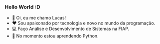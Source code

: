 ### Hello World :D

- 👋 Oi, eu me chamo Lucas!
- ❤️ Sou apaixonado por tecnologia e novo no mundo da programação.
- 💻 Faço Análise e Desenvolvimento de Sistemas na FIAP.
- 🌱 No momento estou aprendendo Python.

<!---
lucaslamin023/lucaslamin023 is a ✨ special ✨ repository because its `README.md` (this file) appears on your GitHub profile.
You can click the Preview link to take a look at your changes.
--->
